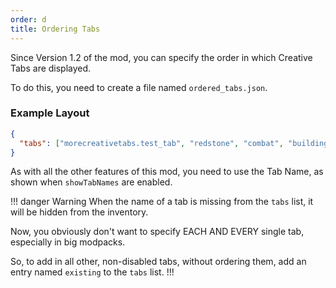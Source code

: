 ```yaml
---
order: d
title: Ordering Tabs
---
```


Since Version 1.2 of the mod, you can specify the order in which Creative Tabs are displayed.

To do this, you need to create a file named `ordered_tabs.json`.

### Example Layout

```json
{
  "tabs": ["morecreativetabs.test_tab", "redstone", "combat", "building_blocks", "hotbar", "search", "existing"]
}
```

As with all the other features of this mod, you need to use the Tab Name, as shown when `showTabNames` are enabled.

!!! danger Warning
When the name of a tab is missing from the `tabs` list, it will be hidden from the inventory.

Now, you obviously don't want to specify EACH AND EVERY single tab, especially in big modpacks.

So, to add in all other, non-disabled tabs, without ordering them, add an entry named `existing` to the `tabs` list.
!!!
